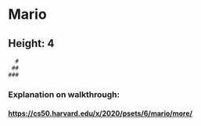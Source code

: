# Mario

## Height: 4
   
      #
     ##
    ###
   ####

### Explanation on walkthrough:

#### https://cs50.harvard.edu/x/2020/psets/6/mario/more/
